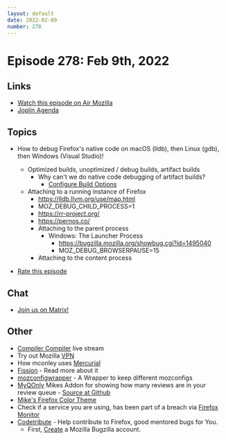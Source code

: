 ```yaml
---
layout: default
date: 2022-02-09
number: 278
---
```


# Episode 278: Feb 9th, 2022

## Links
* [Watch this episode on Air Mozilla](https://mzl.la/joy-of-coding-2022-02-09)
* [Joplin Agenda](https://mikeconley.ca/joc/agendas/Episode-0278.html)

## Topics
* How to debug Firefox's native code on macOS (lldb), then Linux (gdb), then Windows (Visual Studio)!
  - Optimized builds, unoptimized / debug builds, artifact builds
    - Why can't we do native code debugging of artifact builds?
      - [Configure Build Options](https://firefox-source-docs.mozilla.org/setup/configuring_build_options.html)
  - Attaching to a running instance of Firefox
    - https://lldb.llvm.org/use/map.html
    - MOZ_DEBUG_CHILD_PROCESS=1
    - https://rr-project.org/
    - https://pernos.co/
    - Attaching to the parent process
      - Windows: The Launcher Process
        - https://bugzilla.mozilla.org/showbug.cgi?id=1495040
        - MOZ_DEBUG_BROWSERPAUSE=15
    - Attaching to the content process

* [Rate this episode](https://forms.gle/xnGneA1xnB2uM5u46)

## Chat
* [Join us on Matrix!](https://matrix.to/#/!enWuAmKDOEEPYejXRk:mozilla.org?via=mozilla.org&via=raim.ist)

## Other
* [Compiler Compiler](https://www.twitch.tv/codehag) live stream
* Try out Mozilla [VPN](https://vpn.mozilla.org/)
* How mconley uses [Mercurial](https://mikeconley.github.io/documents/How_mconley_uses_Mercurial_for_Mozilla_code)
* [Fission](https://firefox-source-docs.mozilla.org/dom/dom/Fission.html) - Read more about it
* [mozconfigwrapper](https://github.com/ahal/mozconfigwrapper) - A Wrapper to keep different mozconfigs
* [MyQOnly](https://addons.mozilla.org/en-US/firefox/addon/myqonly/) Mikes Addon for showing how many reviews are in your review queue - [Source at Github](https://github.com/mikeconley/myqonly)
* [Mike's Firefox Color Theme](https://addons.mozilla.org/en-US/firefox/addon/electricbluegaloo/)
* Check if a service you are using, has been part of a breach via [Firefox Monitor](https://monitor.firefox.com/breaches)
* [Codetribute](https://codetribute.mozilla.org/) - Help contribute to Firefox, good mentored bugs for You.
  - First, [Create](https://bugzilla.mozilla.org/createaccount.cgi) a Mozilla Bugzilla account.

